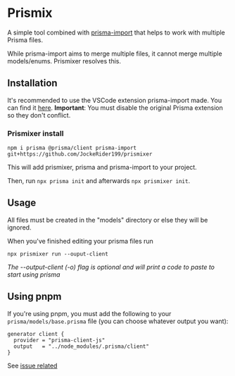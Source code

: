 # Prismix
A simple tool combined with [prisma-import](https://github.com/ajmnz/prisma-import) that helps to work with multiple Prisma files.

While prisma-import aims to merge multiple files, it cannot merge multiple models/enums. Prismixer resolves this.

## Installation
It's recommended to use the VSCode extension prisma-import made. You can find it [here](https://marketplace.visualstudio.com/items?itemName=ajmnz.prisma-import).
**Important**: You must disable the original Prisma extension so they don't conflict.

### Prismixer install
`npm i prisma @prisma/client prisma-import git+https://github.com/JockeRider199/prismixer`

This will add prismixer, prisma and prisma-import to your project.

Then, run `npx prisma init` and afterwards `npx prismixer init`.

## Usage
All files must be created in the "models" directory or else they will be ignored.

When you've finished editing your prisma files run

`npx prismixer run --ouput-client`

*The --output-client (-o) flag is optional and will print a code to paste to start using prisma*

## Using pnpm
If you're using pnpm, you must add the following to your `prisma/models/base.prisma` file (you can choose whatever output you want):
```
generator client {
  provider = "prisma-client-js"
  output   = "../node_modules/.prisma/client"
}
```
See [issue related](https://github.com/prisma/prisma/issues/6603)